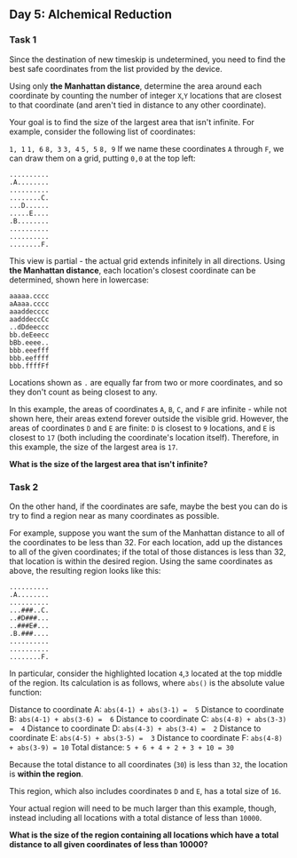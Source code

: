## Day 5: Alchemical Reduction 

### Task 1
Since the destination of new timeskip is undetermined, you need to find the best safe coordinates from the list provided by the device.

Using only **the Manhattan distance**, determine the area around each coordinate by counting the number of integer `X`,`Y` locations that are closest to that coordinate (and aren't tied in distance to any other coordinate).

Your goal is to find the size of the largest area that isn't infinite. For example, consider the following list of coordinates:

`1, 1`
`1, 6`
`8, 3`
`3, 4`
`5, 5`
`8, 9`
If we name these coordinates `A` through `F`, we can draw them on a grid, putting `0,0` at the top left:

```
..........
.A........
..........
........C.
...D......
.....E....
.B........
..........
..........
........F.
```
This view is partial - the actual grid extends infinitely in all directions. Using **the Manhattan distance**, each location's closest coordinate can be determined, shown here in lowercase:

```
aaaaa.cccc
aAaaa.cccc
aaaddecccc
aadddeccCc
..dDdeeccc
bb.deEeecc
bBb.eeee..
bbb.eeefff
bbb.eeffff
bbb.ffffFf
```
Locations shown as `.` are equally far from two or more coordinates, and so they don't count as being closest to any.

In this example, the areas of coordinates `A`, `B`, `C`, and `F` are infinite - while not shown here, their areas extend forever outside the visible grid. However, the areas of coordinates `D` and `E` are finite: `D` is closest to `9` locations, and `E` is closest to `17` (both including the coordinate's location itself). Therefore, in this example, the size of the largest area is `17`.

**What is the size of the largest area that isn't infinite?**

### Task 2
On the other hand, if the coordinates are safe, maybe the best you can do is try to find a region near as many coordinates as possible.

For example, suppose you want the sum of the Manhattan distance to all of the coordinates to be less than 32. For each location, add up the distances to all of the given coordinates; if the total of those distances is less than 32, that location is within the desired region. Using the same coordinates as above, the resulting region looks like this:
```
..........
.A........
..........
...###..C.
..#D###...
..###E#...
.B.###....
..........
..........
........F.
```
In particular, consider the highlighted location `4`,`3` located at the top middle of the region. Its calculation is as follows, where `abs()` is the absolute value function:

Distance to coordinate A: `abs(4-1) + abs(3-1) =  5`
Distance to coordinate B: `abs(4-1) + abs(3-6) =  6`
Distance to coordinate C: `abs(4-8) + abs(3-3) =  4`
Distance to coordinate D: `abs(4-3) + abs(3-4) =  2`
Distance to coordinate E: `abs(4-5) + abs(3-5) =  3`
Distance to coordinate F: `abs(4-8) + abs(3-9) = 10`
Total distance: `5 + 6 + 4 + 2 + 3 + 10 = 30`

Because the total distance to all coordinates (`30`) is less than `32`, the location is **within the region**.

This region, which also includes coordinates `D` and `E`, has a total size of `16`.

Your actual region will need to be much larger than this example, though, instead including all locations with a total distance of less than `10000`.

**What is the size of the region containing all locations which have a total distance to all given coordinates of less than 10000?**
